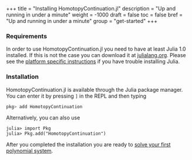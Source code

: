 +++
title = "Installing HomotopyContinuation.jl"
description = "Up and running in under a minute"
weight = -1000
draft = false
toc = false
bref = "Up and running in under a minute"
group = "get-started"
+++

### Requirements 
In order to use HomotopyContinuation.jl you need to have at least Julia 1.0 installed.
If this is not the case you can download it at [julialang.org](https://julialang.org/downloads/).
Please see the [platform specific instructions](https://julialang.org/downloads/platform.html) if you have trouble installing Julia.

### Installation 
HomotopyContinuation.jl is available through the Julia package manager.
You can enter it by pressing `]` in the REPL and then typing

```julia
pkg> add HomotopyContinuation
```

Alternatively, you can also use

```julia-repl
julia> import Pkg
julia> Pkg.add("HomotopyContinuation")
```

After you completed the installation you are ready to [solve your first polynomial system](/guides/solve_first_system).